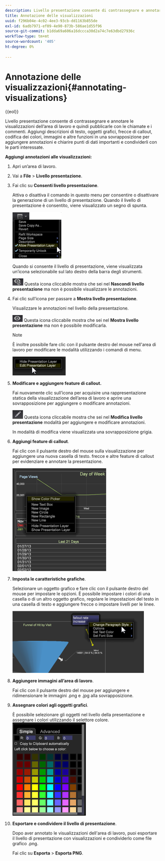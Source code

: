 ```yaml
---
description: Livello presentazione consente di contrassegnare e annotare le visualizzazioni dell’area di lavoro e quindi pubblicarle con le chiamate e i commenti. Aggiungi descrizioni di testo, oggetti grafici, frecce di callout, codifica dei colori, immagini e altre funzioni in una sovrapposizione per aggiungere annotazioni e chiarire punti di dati importanti e condividerli con le parti interessate.
title: Annotazione delle visualizzazioni
uuid: f296b04e-4c02-4ee3-93cb-dd1163b855de
exl-id: 6adb7971-ef09-4e90-873b-586ae1d55f96
source-git-commit: b1dda69a606a16dccca30d2a74c7e63dbd27936c
workflow-type: tm+mt
source-wordcount: '405'
ht-degree: 0%

---
```


# Annotazione delle visualizzazioni{#annotating-visualizations}

{{eol}}

Livello presentazione consente di contrassegnare e annotare le visualizzazioni dell’area di lavoro e quindi pubblicarle con le chiamate e i commenti. Aggiungi descrizioni di testo, oggetti grafici, frecce di callout, codifica dei colori, immagini e altre funzioni in una sovrapposizione per aggiungere annotazioni e chiarire punti di dati importanti e condividerli con le parti interessate.

**Aggiungi annotazioni alle visualizzazioni:**

1. Apri un’area di lavoro.
1. Vai a **File** > **Livello presentazione**.
1. Fai clic su **Consenti livello presentazione**.

   Attiva o disattiva il comando in questo menu per consentire o disattivare la generazione di un livello di presentazione. Quando il livello di presentazione è consentito, viene visualizzato un segno di spunta.

   ![](assets/6_4_presentation_layer_select.png)

   Quando si consente il livello di presentazione, viene visualizzata un’icona selezionabile sul lato destro della barra degli strumenti.

   ![](assets/dwb_presentation_icon2.png) Questa icona cliccabile mostra che sei nel **Nascondi livello presentazione** ma non è possibile visualizzare le annotazioni.

1. Fai clic sull’icona per passare a **Mostra livello presentazione**.

   Visualizzare le annotazioni nel livello della presentazione.

   ![](assets/dwb_presentation_icon3.png) Questa icona cliccabile mostra che sei nel **Mostra livello presentazione** ma non è possibile modificarla.

   >[!NOTE]
   >
   >È inoltre possibile fare clic con il pulsante destro del mouse nell&#39;area di lavoro per modificare le modalità utilizzando i comandi di menu.

   ![](assets/6_4_presentation_layer_right_menu.png)

1. **Modificare e aggiungere feature di callout.**

   Fai nuovamente clic sull’icona per acquisire una rappresentazione statica della visualizzazione dell’area di lavoro e aprire una sovrapposizione per aggiungere o modificare annotazioni.

   ![](assets/dwb_presentation_icon1.png) Questa icona cliccabile mostra che sei nel **Modifica livello presentazione** modalità per aggiungere e modificare annotazioni.

   In modalità di modifica viene visualizzata una sovrapposizione grigia.

1. **Aggiungi feature di callout**.

   Fai clic con il pulsante destro del mouse sulla visualizzazione per aggiungere una nuova casella di testo. frecce e altre feature di callout per evidenziare e annotare la presentazione.

   ![](assets/6_4_presentation_layer_add_annotation.png)

1. **Imposta le caratteristiche grafiche**.

   Selezionare un oggetto grafico e fare clic con il pulsante destro del mouse per impostare le opzioni. È possibile impostare i colori di una casella o di un altro oggetto grafico, regolare le impostazioni del testo in una casella di testo e aggiungere frecce o impostare livelli per le linee.

   ![](assets/6_4_presentation_layer_options.png)

1. **Aggiungere immagini all’area di lavoro**.

   Fai clic con il pulsante destro del mouse per aggiungere e ridimensionare le immagini .png e .jpg alla sovrapposizione.

1. **Assegnare colori agli oggetti grafici**.

   È possibile selezionare gli oggetti nel livello della presentazione e assegnare i colori utilizzando il selettore colore. ![](assets/dwb_presentation_colorpicker.png)

1. **Esportare e condividere il livello di presentazione**.

   Dopo aver annotato le visualizzazioni dell&#39;area di lavoro, puoi esportare il livello di presentazione con visualizzazioni e condividerlo come file grafico .png.

   Fai clic su **Esporta** > **Esporta PNG**.
